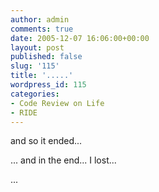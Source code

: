 ```yaml
---
author: admin
comments: true
date: 2005-12-07 16:06:00+00:00
layout: post
published: false
slug: '115'
title: '.....'
wordpress_id: 115
categories:
- Code Review on Life
- RIDE
---
```


and so it ended...

... and in the end... I lost...

...
